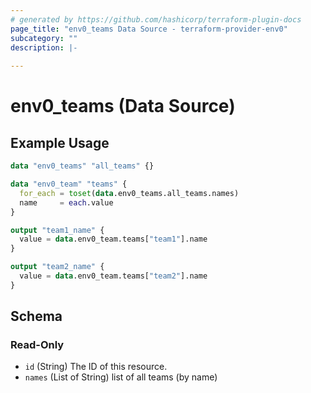 ```yaml
---
# generated by https://github.com/hashicorp/terraform-plugin-docs
page_title: "env0_teams Data Source - terraform-provider-env0"
subcategory: ""
description: |-
  
---
```


# env0_teams (Data Source)



## Example Usage

```terraform
data "env0_teams" "all_teams" {}

data "env0_team" "teams" {
  for_each = toset(data.env0_teams.all_teams.names)
  name     = each.value
}

output "team1_name" {
  value = data.env0_team.teams["team1"].name
}

output "team2_name" {
  value = data.env0_team.teams["team2"].name
}
```

<!-- schema generated by tfplugindocs -->
## Schema

### Read-Only

- `id` (String) The ID of this resource.
- `names` (List of String) list of all teams (by name)

